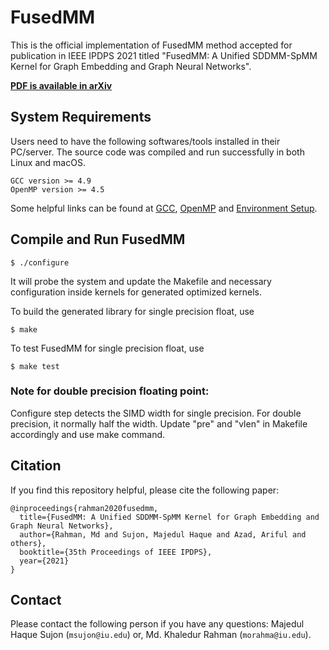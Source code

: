 # FusedMM

This is the official implementation of FusedMM method accepted for publication in IEEE IPDPS 2021 titled "FusedMM: A Unified SDDMM-SpMM Kernel for Graph Embedding and Graph Neural Networks". 

[**PDF is available in arXiv**](https://arxiv.org/abs/2011.06391)


## System Requirements
Users need to have the following softwares/tools installed in their PC/server. The source code was compiled and run successfully in both Linux and macOS.
```
GCC version >= 4.9
OpenMP version >= 4.5
```
Some helpful links can be found at [GCC](https://gcc.gnu.org/install/), [OpenMP](https://clang-omp.github.io) and [Environment Setup](http://heather.cs.ucdavis.edu/~matloff/158/ToolsInstructions.html#compile_openmp).

## Compile and Run FusedMM

```
$ ./configure
```
It will probe the system and update the Makefile and necessary configuration inside kernels for generated optimized kernels. 

To build the generated library for single precision float, use 
```
$ make
```
To test FusedMM for single precision float, use 
```
$ make test 
```

### Note for double precision floating point: 
Configure step detects the SIMD width for single precision. For double precision, it normally half the width. Update "pre" and "vlen" in Makefile accordingly and use make command.

## Citation
If you find this repository helpful, please cite the following paper:
```
@inproceedings{rahman2020fusedmm,
  title={FusedMM: A Unified SDDMM-SpMM Kernel for Graph Embedding and Graph Neural Networks},
  author={Rahman, Md and Sujon, Majedul Haque and Azad, Ariful and others},
  booktitle={35th Proceedings of IEEE IPDPS},
  year={2021}
}
```

## Contact
Please contact the following person if you have any questions: Majedul Haque Sujon (`msujon@iu.edu`) or, Md. Khaledur Rahman (`morahma@iu.edu`).
